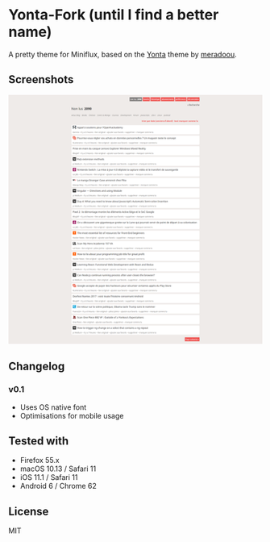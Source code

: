# Yonta-Fork (until I find a better name)

A pretty theme for Miniflux, based on the [Yonta](https://github.com/meradoou/yonta) theme by [meradoou](https://github.com/meradoou).

## Screenshots
![Overview; Screenshot by meradoou](screenshot.png)

## Changelog

### v0.1
- Uses OS native font
- Optimisations for mobile usage

## Tested with
- Firefox 55.x
- macOS 10.13 / Safari 11
- iOS 11.1 / Safari 11
- Android 6 / Chrome 62

## License
MIT
